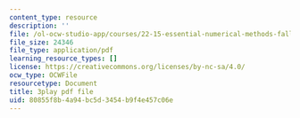 ```yaml
---
content_type: resource
description: ''
file: /ol-ocw-studio-app/courses/22-15-essential-numerical-methods-fall-2014/80855f8b4a94bc5d3454b9f4e457c06e_WUxImdA7k8E.pdf
file_size: 24346
file_type: application/pdf
learning_resource_types: []
license: https://creativecommons.org/licenses/by-nc-sa/4.0/
ocw_type: OCWFile
resourcetype: Document
title: 3play pdf file
uid: 80855f8b-4a94-bc5d-3454-b9f4e457c06e
---
```

